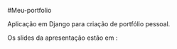  #Meu-portfolio

 Aplicação em Django para criação de portfólio pessoal.

Os slides da apresentação estão em :

